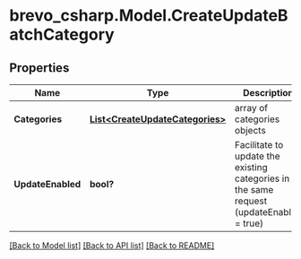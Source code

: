 # brevo_csharp.Model.CreateUpdateBatchCategory
## Properties

Name | Type | Description | Notes
------------ | ------------- | ------------- | -------------
**Categories** | [**List&lt;CreateUpdateCategories&gt;**](CreateUpdateCategories.md) | array of categories objects | 
**UpdateEnabled** | **bool?** | Facilitate to update the existing categories in the same request (updateEnabled &#x3D; true) | [optional] 

[[Back to Model list]](../README.md#documentation-for-models) [[Back to API list]](../README.md#documentation-for-api-endpoints) [[Back to README]](../README.md)

